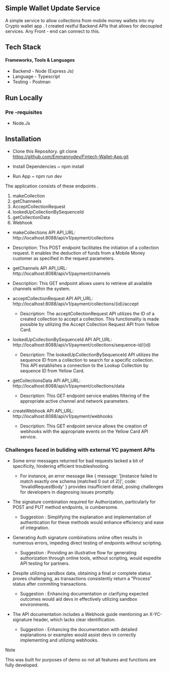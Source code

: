 ## Simple Wallet Update Service 

A simple service to allow collections from mobile money wallets into my Crypto wallet app . I created restful Backend APIs that allows for  decoupled services. Any Front - end  can connect to this.


## Tech Stack 
 #### Frameworks, Tools & Languages

* Backend - Node (Express Js)
* Language - Typescript
* Testing - Postman

## Run Locally
### Pre -requisites
* Node.Js

## Installation

* Clone this Repository.
git clone https://github.com/Emmannydev/Fintech-Wallet-App.git

* Install Dependencies ~
npm install

* Run App ~
npm run dev



The application consists of these endpoints .
1. makeCollection
2. getChanneels
3. AcceptCollectionRequest
4. lookedUpCollectionBySequenceId
5. getCollectionData
7. Webhook



* makeCollections API
API_URL: http://localhost:8088/api/v1/payment/collections
 * Description:
 This POST endpoint facilitates the initiation of a collection request. It enables the deduction of funds from a Mobile Money customer as specified in the request parameters.
* getChannels API
API_URL: http://localhost:8088/api/v1/payment/channels
 * Description:
 This GET endpoint allows users to retrieve all available channels within the system.

* acceptCollectionRequest API
API_URL: http://localhost:8088/api/v1/payment/collections/{id}/accept
  * Description:
 The acceptCollectionRequest API utilizes the ID of a created collection to accept a collection. This functionality is made possible by utilizing the Accept Collection Request API from 
 Yellow Card.
* lookedUpCollectionBySequenceId API
API_URL: http://localhost:8088/api/v1/payment/collections/sequence-id/{id}
  * Description:
   The lookedUpCollectionBySequenceId API utilizes the sequence ID from a collection to search for a specific collection. This API establishes a connection to the Lookup Collection by 
   sequence ID from Yellow Card.
* getCollectionsData API
API_URL: http://localhost:8088/api/v1/payment/collections/data
  * Description:
 This GET endpoint service enables filtering of the appropriate active channel and network parameters.
 * createWebhook API
API_URL: http://localhost:8088/api/v1/payment/webhooks
   * Description:
   This GET endpoint service allows the creation of webhooks with the appropriate events on the Yellow Card API service.

### Challenges faced in buliding with external YC payment APIs

 

 * Some error messages returned for bad requests lacked a bit of specificity, hindering efficient troubleshooting.
    * For instance, an error message like { message: '[instance failed to match exactly one schema (matched 0 out of 2)]', code: 'InvalidRequestBody' }
      provides insufficient detail, posing challenges for developers in diagnosing issues promptly.


 * The signature combination required for Authorization, particularly for POST and PUT method endpoints, is cumbersome.
  
   * Suggestion : Simplifying the explanation and implementation of authentication for these methods would enhance efficiency and ease of integration.
  
 * Generating Auth signature combinations online often results in numerous errors, impeding direct testing of endpoints without scripting.

   * Suggestion : Providing an illustrative flow for generating authorization through online tools, without scripting, would expedite API testing for partners.

 * Despite utilizing sandbox data, obtaining a final or complete status proves challenging, as transactions consistently return a "Process" status after commiting transactions.
    * Suggestion : Enhancing documentation or clarifying expected outcomes would aid devs in effectively utilizing sandbox environments.

 * The API documentation includes a Webhook guide mentioning an X-YC-signature header, which lacks clear identification.
   * Suggestion : Enhancing the documentation with detailed explanations or examples would assist devs in correctly implementing and utilizing webhooks.



> [!NOTE]
> This was built for purposes of demo so not all features and functions are fully developed.



